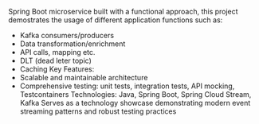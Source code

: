 Spring Boot microservice built with a functional approach, this project demostrates the usage of different application functions such as:
- Kafka consumers/producers
- Data transformation/enrichment
- API calls, mapping etc.
- DLT (dead leter topic)
- Caching
Key Features:
- Scalable and maintainable architecture
- Comprehensive testing: unit tests, integration tests, API mocking, Testcontainers
Technologies: Java, Spring Boot, Spring Cloud Stream, Kafka
Serves as a technology showcase demonstrating modern event streaming patterns and robust testing practices
